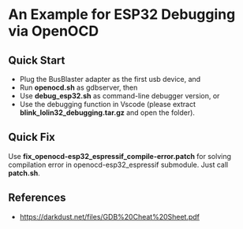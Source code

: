 # An Example for ESP32 Debugging via OpenOCD


## Quick Start

* Plug the BusBlaster adapter as the first usb device, and
* Run __openocd.sh__ as gdbserver, then
* Use __debug_esp32.sh__ as command-line debugger version, or
* Use the debugging function in Vscode (please extract __blink_lolin32_debugging.tar.gz__ and open the folder).


## Quick Fix

Use __fix\_openocd-esp32\_espressif\_compile-error.patch__ for solving compilation error 
  in openocd-esp32\_espressif submodule.
Just call __patch.sh__.


## References

* https://darkdust.net/files/GDB%20Cheat%20Sheet.pdf
